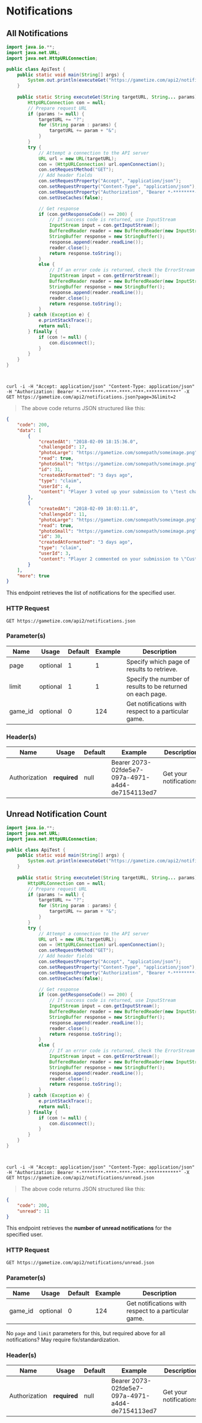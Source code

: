 # Notifications

## All Notifications

```java
import java.io.**;
import java.net.URL;
import java.net.HttpURLConnection;

public class ApiTest {
    public static void main(String[] args) {
        System.out.println(executeGet("https://gametize.com/api2/notifications.json", "page=3", "limit=2"));
    }
    
    public static String executeGet(String targetURL, String... params) {
        HttpURLConnection con = null;
        // Prepare request URL
        if (params != null) {
            targetURL += "?";
            for (String param : params) {
                targetURL += param + "&";
            }
        }
        try {
            // Attempt a connection to the API server
            URL url = new URL(targetURL);
            con = (HttpURLConnection) url.openConnection();
            con.setRequestMethod("GET");
            // Add header fields
            con.setRequestProperty("Accept", "application/json");
            con.setRequestProperty("Content-Type", "application/json");
            con.setRequestProperty("Authorization", "Bearer *-********-****-****-****-************");
            con.setUseCaches(false);

            // Get response
            if (con.getResponseCode() == 200) {
                // If success code is returned, use InputStream
                InputStream input = con.getInputStream();
                BufferedReader reader = new BufferedReader(new InputStreamReader(input));
                StringBuffer response = new StringBuffer();
                response.append(reader.readLine());
                reader.close();
                return response.toString();
            }
            else {
                // If an error code is returned, check the ErrorStream instead
                InputStream input = con.getErrorStream();
                BufferedReader reader = new BufferedReader(new InputStreamReader(input));
                StringBuffer response = new StringBuffer();
                response.append(reader.readLine());
                reader.close();
                return response.toString();
            }
        } catch (Exception e) {
            e.printStackTrace();
            return null;
        } finally {
            if (con != null) {
                con.disconnect();
            }
        }
    }
}
```

```python
```

```javascript
```

```shell
curl -i -H "Accept: application/json" "Content-Type: application/json" -H "Authorization: Bearer *-********-****-****-****-************" -X GET https://gametize.com/api2/notifications.json?page=3&limit=2
```

>The above code returns JSON structured like this:

```json
{
    "code": 200,
    "data": [
        {
            "createdAt": "2018-02-09 18:15:36.0",
            "challengeId": 17,
            "photoLarge": "https://gametize.com/somepath/someimage.png",
            "read": true,
            "photoSmall": "https://gametize.com/somepath/someimage.png",
            "id": 31,
            "createdAtFormatted": "3 days ago",
            "type": "claim",
            "userId": 4,
            "content": "Player 3 voted up your submission to \"test challenge\" for 1 points"
        },
        {
            "createdAt": "2018-02-09 18:03:11.0",
            "challengeId": 11,
            "photoLarge": "https://gametize.com/somepath/someimage.png",
            "read": true,
            "photoSmall": "https://gametize.com/somepath/someimage.png",
            "id": 30,
            "createdAtFormatted": "3 days ago",
            "type": "claim",
            "userId": 3,
            "content": "Player 2 commented on your submission to \"Custom Form Challenge\""
        }
    ],
    "more": true
}
```

This endpoint retrieves the list of notifications for the specified user.

### HTTP Request
`GET https://gametize.com/api2/notifications.json`

### Parameter(s)
Name | Usage | Default | Example | Description
---|---|---|---|---
page | optional | 1 | 1 | Specify which page of results to retrieve.
limit | optional | 1 | 1 | Specify the number of results to be returned on each page.
game_id | optional | 0 | 124 | Get notifications with respect to a particular game.

### Header(s)
Name | Usage | Default | Example | Description
---|---|---|---|---
Authorization | **required** | null | Bearer 2073-02fde5e7-097a-4971-a4d4-de7154113ed7| Get your notifications.

## Unread Notification Count

```java
import java.io.**;
import java.net.URL;
import java.net.HttpURLConnection;

public class ApiTest {
    public static void main(String[] args) {
        System.out.println(executeGet("https://gametize.com/api2/notifications/unread.json"));
    }
    
    public static String executeGet(String targetURL, String... params) {
        HttpURLConnection con = null;
        // Prepare request URL
        if (params != null) {
            targetURL += "?";
            for (String param : params) {
                targetURL += param + "&";
            }
        }
        try {
            // Attempt a connection to the API server
            URL url = new URL(targetURL);
            con = (HttpURLConnection) url.openConnection();
            con.setRequestMethod("GET");
            // Add header fields
            con.setRequestProperty("Accept", "application/json");
            con.setRequestProperty("Content-Type", "application/json");
            con.setRequestProperty("Authorization", "Bearer *-********-****-****-****-************");
            con.setUseCaches(false);

            // Get response
            if (con.getResponseCode() == 200) {
                // If success code is returned, use InputStream
                InputStream input = con.getInputStream();
                BufferedReader reader = new BufferedReader(new InputStreamReader(input));
                StringBuffer response = new StringBuffer();
                response.append(reader.readLine());
                reader.close();
                return response.toString();
            }
            else {
                // If an error code is returned, check the ErrorStream instead
                InputStream input = con.getErrorStream();
                BufferedReader reader = new BufferedReader(new InputStreamReader(input));
                StringBuffer response = new StringBuffer();
                response.append(reader.readLine());
                reader.close();
                return response.toString();
            }
        } catch (Exception e) {
            e.printStackTrace();
            return null;
        } finally {
            if (con != null) {
                con.disconnect();
            }
        }
    }
}
```

```python
```

```javascript
```

```shell
curl -i -H "Accept: application/json" "Content-Type: application/json" -H "Authorization: Bearer *-********-****-****-****-************" -X GET https://gametize.com/api2/notifications/unread.json
```

>The above code returns JSON structured like this:

```json
{
    "code": 200,
    "unread": 11
}
```

This endpoint retrieves the **number of unread notifications** for the specified user.

### HTTP Request
`GET https://gametize.com/api2/notifications/unread.json`

### Parameter(s)
Name | Usage | Default | Example | Description
---|---|---|---|---
game_id | optional | 0 | 124 | Get notifications with respect to a particular game.

<aside class="dev">No <code>page</code> and <code>limit</code> parameters for this, but required above for all notifications? May require fix/standardization.</aside>

### Header(s)
Name | Usage | Default | Example | Description
---|---|---|---|---
Authorization | **required** | null | Bearer 2073-02fde5e7-097a-4971-a4d4-de7154113ed7| Get your notifications.
